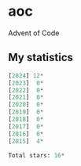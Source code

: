 # aoc
Advent of Code

## My statistics

<!-- START STATS -->
```py
[2024] 12*
[2023]  0*
[2022]  0*
[2021]  0*
[2020]  0*
[2019]  0*
[2018]  0*
[2017]  0*
[2016]  0*
[2015]  4*

Total stars: 16*
```
<!-- END STATS -->
